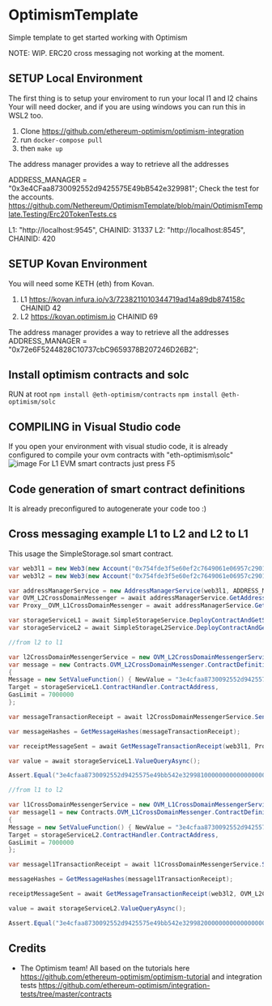 # OptimismTemplate
Simple template to get started working with Optimism

NOTE: WIP.
ERC20 cross messaging not working at the moment.

## SETUP Local Environment
The first thing is to setup your enviroment to run your local l1 and l2 chains
Your will need docker, and if you are using windows you can run this in WSL2 too.
1. Clone https://github.com/ethereum-optimism/optimism-integration
2. run ```docker-compose pull```
3. then ```make up```

The address manager provides a way to retrieve all the addresses

ADDRESS_MANAGER = "0x3e4CFaa8730092552d9425575E49bB542e329981"; 
Check the test for the accounts.
https://github.com/Nethereum/OptimismTemplate/blob/main/OptimismTemplate.Testing/Erc20TokenTests.cs

L1: "http://localhost:9545", CHAINID: 31337 
L2: "http://localhost:8545", CHAINID: 420 

## SETUP Kovan Environment
You will need some KETH (eth) from Kovan.
1. L1 https://kovan.infura.io/v3/7238211010344719ad14a89db874158c CHAINID 42
2. L2 https://kovan.optimism.io CHAINID 69

The address manager provides a way to retrieve all the addresses
ADDRESS_MANAGER = "0x72e6F5244828C10737cbC9659378B207246D26B2";

## Install optimism contracts and solc
RUN at root
```npm install @eth-optimism/contracts```
```npm install @eth-optimism/solc```

## COMPILING in Visual Studio code
If you open your environment with visual studio code, it is already configured to compile your ovm contracts with "eth-optimism\solc"
![image](https://user-images.githubusercontent.com/562371/112538411-c0490d80-8da7-11eb-9a3e-01248da54623.png)
For L1 EVM smart contracts just press F5

## Code generation of smart contract definitions
It is already preconfigured to autogenerate your code too :)

## Cross messaging example L1 to L2 and L2 to L1
This usage the SimpleStorage.sol smart contract.

```csharp
var web3l1 = new Web3(new Account("0x754fde3f5e60ef2c7649061e06957c29017fe21032a8017132c0078e37f6193a", 31337), "http://localhost:9545");
var web3l2 = new Web3(new Account("0x754fde3f5e60ef2c7649061e06957c29017fe21032a8017132c0078e37f6193a", 420), "http://localhost:8545");

var addressManagerService = new AddressManagerService(web3l1, ADDRESS_MANAGER);
var OVM_L2CrossDomainMessenger = await addressManagerService.GetAddressQueryAsync("OVM_L2CrossDomainMessenger");
var Proxy__OVM_L1CrossDomainMessenger = await addressManagerService.GetAddressQueryAsync("Proxy__OVM_L1CrossDomainMessenger");

var storageServiceL1 = await SimpleStorageService.DeployContractAndGetServiceAsync(web3l1, new Contracts.SimpleStorage.ContractDefinition.SimpleStorageDeployment());
var storageServiceL2 = await SimpleStorageL2Service.DeployContractAndGetServiceAsync(web3l2, new Contracts.SimpleStorageL2.ContractDefinition.SimpleStorageL2Deployment());

//from l2 to l1

var l2CrossDomainMessengerService = new OVM_L2CrossDomainMessengerService(web3l2, OVM_L2CrossDomainMessenger);
var message = new Contracts.OVM_L2CrossDomainMessenger.ContractDefinition.SendMessageFunction()
{
Message = new SetValueFunction() { NewValue = "3e4cfaa8730092552d9425575e49bb542e329981000000000000000000000000".HexToByteArray() }.GetCallData(),
Target = storageServiceL1.ContractHandler.ContractAddress,
GasLimit = 7000000
};

var messageTransactionReceipt = await l2CrossDomainMessengerService.SendMessageRequestAndWaitForReceiptAsync(message);

var messageHashes = GetMessageHashes(messageTransactionReceipt);

var receiptMessageSent = await GetMessageTransactionReceipt(web3l1, Proxy__OVM_L1CrossDomainMessenger, messageHashes.First());

var value = await storageServiceL1.ValueQueryAsync();

Assert.Equal("3e4cfaa8730092552d9425575e49bb542e329981000000000000000000000000", value.ToHex());

//from l1 to l2

var l1CrossDomainMessengerService = new OVM_L1CrossDomainMessengerService(web3l1, Proxy__OVM_L1CrossDomainMessenger);
var messagel1 = new Contracts.OVM_L1CrossDomainMessenger.ContractDefinition.SendMessageFunction()
{
Message = new SetValueFunction() { NewValue = "3e4cfaa8730092552d9425575e49bb542e329982000000000000000000000000".HexToByteArray() }.GetCallData(),
Target = storageServiceL2.ContractHandler.ContractAddress,
GasLimit = 7000000
};

var messagel1TransactionReceipt = await l1CrossDomainMessengerService.SendMessageRequestAndWaitForReceiptAsync(messagel1);

messageHashes = GetMessageHashes(messagel1TransactionReceipt);

receiptMessageSent = await GetMessageTransactionReceipt(web3l2, OVM_L2CrossDomainMessenger, messageHashes.First());

value = await storageServiceL2.ValueQueryAsync();

Assert.Equal("3e4cfaa8730092552d9425575e49bb542e329982000000000000000000000000", value.ToHex());
```

## Credits
* The Optimism team! All based on the tutorials here https://github.com/ethereum-optimism/optimism-tutorial
and integration tests https://github.com/ethereum-optimism/integration-tests/tree/master/contracts
